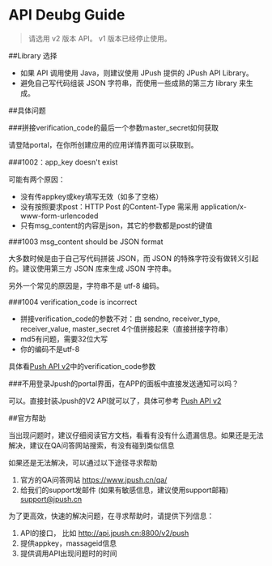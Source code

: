 # API Deubg Guide

>请选用 v2 版本 API。 v1 版本已经停止使用。

##Library 选择

+ 如果 API 调用使用 Java，则建议使用 JPush 提供的 JPush API Library。
+ 避免自己写代码组装 JSON 字符串，而使用一些成熟的第三方 library 来生成。

##具体问题

###拼接verification_code的最后一个参数master_secret如何获取

请登陆portal，在你所创建应用的应用详情界面可以获取到。

###1002：app_key doesn't exist 

可能有两个原因：

+ 没有传appkey或key填写无效（如多了空格）
+ 没有按照要求post：HTTP Post 的Content-Type 需采用 application/x-www-form-urlencoded
+ 只有msg_content的内容是json，其它的参数都是post的键值
 

###1003 msg_content should be JSON format

大多数时候是由于自己写代码拼装 JSON，而 JSON 的特殊字符没有做转义引起的。建议使用第三方 JSON 库来生成 JSON 字符串。

另外一个常见的原因是，字符串不是 utf-8 编码。


###1004 verification_code is incorrect

+ 拼接verification_code的参数不对：由 sendno, receiver_type, receiver_value, master_secret 4个值拼接起来（直接拼接字符串）
+ md5有问题，需要32位大写
+ 你的编码不是utf-8

具体看[Push API v2]()中的verification_code参数

###不用登录Jpush的portal界面，在APP的面板中直接发送通知可以吗？

可以。直接封装Jpush的V2 API就可以了，具体可参考 [Push API v2]()


##官方帮助

当出现问题时，建议仔细阅读官方文档，看看有没有什么遗漏信息。如果还是无法解决，建议在QA问答网站搜索，有没有碰到类似信息

如果还是无法解决，可以通过以下途径寻求帮助

1. 官方的QA问答网站  https://www.jpush.cn/qa/ 
2. 给我们的support发邮件 (如果有敏感信息，建议使用support邮箱)   support@jpush.cn

为了更高效，快速的解决问题，在寻求帮助时，请提供下列信息：

1. API的接口， 比如  http://api.jpush.cn:8800/v2/push
2. 提供appkey，massageid信息
3. 提供调用API出现问题时的时间

